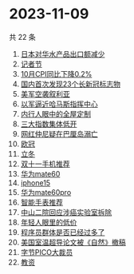 # 2023-11-09

共 22 条

<!-- BEGIN -->
<!-- 最后更新时间 Thu Nov 09 2023 12:13:24 GMT+0800 (China Standard Time) -->

1. [日本对华水产品出口额减少](https://www.zhihu.com/search?q=日本对华水产品出口额减少)
1. [记者节](https://www.zhihu.com/search?q=记者节)
1. [10月CPI同比下降0.2%](https://www.zhihu.com/search?q=10月CPI同比下降0.2%)
1. [国内首次发现23个长新冠标志物](https://www.zhihu.com/search?q=国内首次发现23个长新冠标志物)
1. [美军空袭叙利亚](https://www.zhihu.com/search?q=美军空袭叙利亚)
1. [以军逼近哈马斯指挥中心](https://www.zhihu.com/search?q=以军逼近哈马斯指挥中心)
1. [内行人眼中的全屋定制](https://www.zhihu.com/search?q=内行人眼中的全屋定制)
1. [三大指数集体低开](https://www.zhihu.com/search?q=三大指数集体低开)
1. [网红仲尼疑在巴厘岛溺亡](https://www.zhihu.com/search?q=网红仲尼疑在巴厘岛溺亡)
1. [欧冠](https://www.zhihu.com/search?q=欧冠)
1. [立冬](https://www.zhihu.com/search?q=立冬)
1. [双十一手机推荐](https://www.zhihu.com/search?q=双十一手机推荐)
1. [华为mate60](https://www.zhihu.com/search?q=华为mate60)
1. [iphone15](https://www.zhihu.com/search?q=iphone15)
1. [华为mate60pro](https://www.zhihu.com/search?q=华为mate60pro)
1. [智能手表推荐](https://www.zhihu.com/search?q=智能手表推荐)
1. [中山二院回应涉癌实验室拆除](https://www.zhihu.com/search?q=中山二院回应涉癌实验室拆除)
1. [年轻人眼里的低价](https://www.zhihu.com/search?q=年轻人眼里的低价)
1. [程序员群体是否已经过多了](https://www.zhihu.com/search?q=程序员群体是否已经过多了)
1. [美国室温超导论文被《自然》撤稿](https://www.zhihu.com/search?q=美国室温超导论文被《自然》撤稿)
1. [字节PICO大裁员](https://www.zhihu.com/search?q=字节PICO大裁员)
1. [教资](https://www.zhihu.com/search?q=教资)

<!-- END -->
